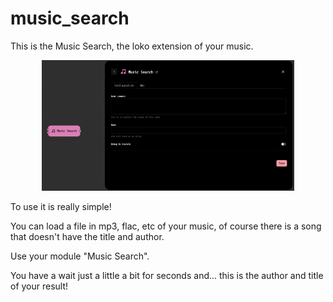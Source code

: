 # music_search

This is the Music Search, the loko extension of your music.

<p align="center"><img src="img.png" width="80%" /></p>

To use it is really simple! 

You can load a file in mp3, flac, etc of your music, of course there is a song that 
doesn't have the title and author. 

Use your module "Music Search". 

You have a wait just a little a bit for seconds and... this is the author and title of your result!

